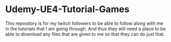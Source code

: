 # Udemy-UE4-Tutorial-Games
This repository is for my twitch followers to be able to follow along with me in the tutorials that I am going through. And thus they will need a place to be able to download any files that are given to me so that they can do just that.
